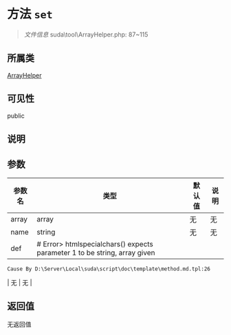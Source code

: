 # 方法 `set`

> *文件信息* suda\tool\ArrayHelper.php: 87~115

## 所属类 

[ArrayHelper](../ArrayHelper.md)

## 可见性

public

## 说明



## 参数


| 参数名 | 类型 | 默认值 | 说明 |
|--------|-----|-------|-------|
| array |  array | 无 | 无 |
| name |  string | 无 | 无 |
| def |  # Error> htmlspecialchars() expects parameter 1 to be string, array given
	Cause By D:\Server\Local\suda\script\doc\template\method.md.tpl:26
 | 无 | 无 |



## 返回值

无返回值

